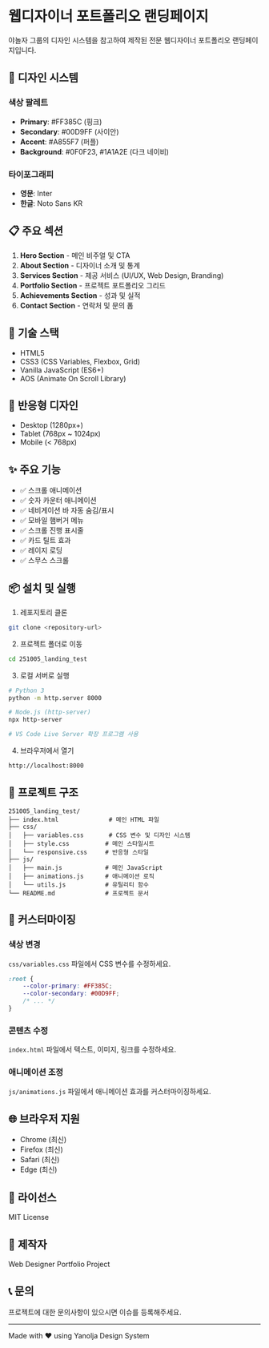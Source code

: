 # 웹디자이너 포트폴리오 랜딩페이지

야놀자 그룹의 디자인 시스템을 참고하여 제작된 전문 웹디자이너 포트폴리오 랜딩페이지입니다.

## 🎨 디자인 시스템

### 색상 팔레트
- **Primary**: #FF385C (핑크)
- **Secondary**: #00D9FF (사이안)
- **Accent**: #A855F7 (퍼플)
- **Background**: #0F0F23, #1A1A2E (다크 네이비)

### 타이포그래피
- **영문**: Inter
- **한글**: Noto Sans KR

## 📋 주요 섹션

1. **Hero Section** - 메인 비주얼 및 CTA
2. **About Section** - 디자이너 소개 및 통계
3. **Services Section** - 제공 서비스 (UI/UX, Web Design, Branding)
4. **Portfolio Section** - 프로젝트 포트폴리오 그리드
5. **Achievements Section** - 성과 및 실적
6. **Contact Section** - 연락처 및 문의 폼

## 🚀 기술 스택

- HTML5
- CSS3 (CSS Variables, Flexbox, Grid)
- Vanilla JavaScript (ES6+)
- AOS (Animate On Scroll Library)

## 📱 반응형 디자인

- Desktop (1280px+)
- Tablet (768px ~ 1024px)
- Mobile (< 768px)

## ✨ 주요 기능

- ✅ 스크롤 애니메이션
- ✅ 숫자 카운터 애니메이션
- ✅ 네비게이션 바 자동 숨김/표시
- ✅ 모바일 햄버거 메뉴
- ✅ 스크롤 진행 표시줄
- ✅ 카드 틸트 효과
- ✅ 레이지 로딩
- ✅ 스무스 스크롤

## 📦 설치 및 실행

1. 레포지토리 클론
```bash
git clone <repository-url>
```

2. 프로젝트 폴더로 이동
```bash
cd 251005_landing_test
```

3. 로컬 서버로 실행
```bash
# Python 3
python -m http.server 8000

# Node.js (http-server)
npx http-server

# VS Code Live Server 확장 프로그램 사용
```

4. 브라우저에서 열기
```
http://localhost:8000
```

## 📂 프로젝트 구조

```
251005_landing_test/
├── index.html              # 메인 HTML 파일
├── css/
│   ├── variables.css       # CSS 변수 및 디자인 시스템
│   ├── style.css          # 메인 스타일시트
│   └── responsive.css     # 반응형 스타일
├── js/
│   ├── main.js            # 메인 JavaScript
│   ├── animations.js      # 애니메이션 로직
│   └── utils.js           # 유틸리티 함수
└── README.md              # 프로젝트 문서
```

## 🎯 커스터마이징

### 색상 변경
`css/variables.css` 파일에서 CSS 변수를 수정하세요.

```css
:root {
    --color-primary: #FF385C;
    --color-secondary: #00D9FF;
    /* ... */
}
```

### 콘텐츠 수정
`index.html` 파일에서 텍스트, 이미지, 링크를 수정하세요.

### 애니메이션 조정
`js/animations.js` 파일에서 애니메이션 효과를 커스터마이징하세요.

## 🌐 브라우저 지원

- Chrome (최신)
- Firefox (최신)
- Safari (최신)
- Edge (최신)

## 📄 라이선스

MIT License

## 👤 제작자

Web Designer Portfolio Project

## 📞 문의

프로젝트에 대한 문의사항이 있으시면 이슈를 등록해주세요.

---

Made with ❤️ using Yanolja Design System

